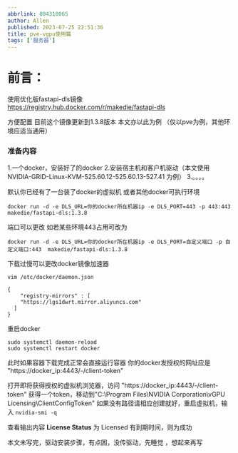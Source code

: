 ```yaml
---
abbrlink: 804318065
author: Allen
published: 2023-07-25 22:51:36
title: pve-vgpu使用篇
tags: ['服务器']
---
```

# 前言：

使用优化版fastapi-dls镜像
https://registry.hub.docker.com/r/makedie/fastapi-dls

方便配置  目前这个镜像更新到1.3.8版本 本文亦以此为例  （仅以pve为例，其他环境应适当通用）

### 准备内容

1.一个docker，安装好了的docker
2.安装宿主机和客户机驱动（本文使用 NVIDIA-GRID-Linux-KVM-525.60.12-525.60.13-527.41 为例）
3.。。。。


默认你已经有了一台装了docker的虚拟机  或者其他docker可执行环境

```docker run -d -e DLS_URL=你的docker所在机器ip -e DLS_PORT=443 -p 443:443  makedie/fastapi-dls:1.3.8```

端口可以更改 如若某些环境443占用可改为
```
docker run -d -e DLS_URL=你的docker所在机器ip -e DLS_PORT=自定义端口 -p 自定义端口:443  makedie/fastapi-dls:1.3.8
```

下载过慢可以更改docker镜像加速器

```vim /etc/docker/daemon.json```

```
{
    "registry-mirrors" : [
    "https://lgs1dwrt.mirror.aliyuncs.com"
  ]
}
```

重启docker
```
sudo systemctl daemon-reload
sudo systemctl restart docker
```

此时如果容器下载完成正常会直接运行容器
你的docker发授权的网址应是  "https://docker_ip:4443/-/client-token"

打开即将获得授权的虚拟机浏览器，访问 "https://docker_ip:4443/-/client-token"
获得一个token，移动到"C:\Program Files\NVIDIA Corporation\vGPU Licensing\ClientConfigToken"
如果没有路径请相应创建就好，重启虚拟机，输入 ```nvidia-smi -q```

查看输出内容 **License Status**  为 Licensed  有到期时间，则为成功




本文未写完，驱动安装步骤，有点困，没传驱动，先睡觉 ，想起来再写







